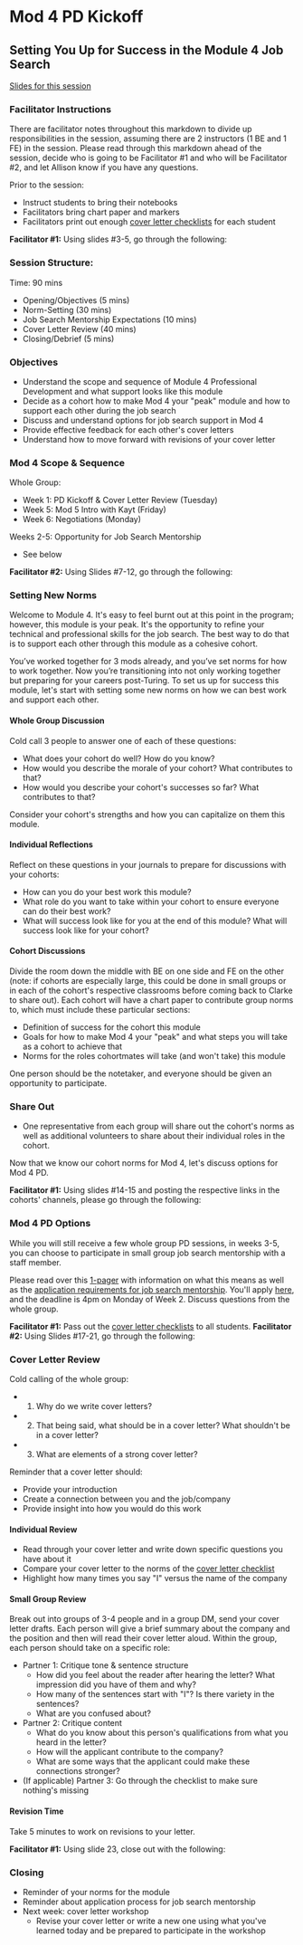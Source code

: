 # Mod 4 PD Kickoff

## Setting You Up for Success in the Module 4 Job Search

[Slides for this session](https://docs.google.com/presentation/d/1DNPivOJBUUnWlwD-n-2K9dysidWPyVFaqCvMmy87Irw/edit?usp=sharing)

### Facilitator Instructions
There are facilitator notes throughout this markdown to divide up responsibilities in the session, assuming there are 2 instructors (1 BE and 1 FE) in the session. Please read through this markdown ahead of the session, decide who is going to be Facilitator #1 and who will be Facilitator #2, and let Allison know if you have any questions. 

Prior to the session:

* Instruct students to bring their notebooks
* Facilitators bring chart paper and markers
* Facilitators print out enough [cover letter checklists](/module_four/cover_letter_checklist.md) for each student

**Facilitator #1:** Using slides #3-5, go through the following:

### Session Structure:
Time: 90 mins

* Opening/Objectives (5 mins)
* Norm-Setting (30 mins)
* Job Search Mentorship Expectations (10 mins)
* Cover Letter Review (40 mins)
* Closing/Debrief (5 mins)

### Objectives

* Understand the scope and sequence of Module 4 Professional Development and what support looks like this module
* Decide as a cohort how to make Mod 4 your "peak" module and how to support each other during the job search
* Discuss and understand options for job search support in Mod 4
* Provide effective feedback for each other's cover letters
* Understand how to move forward with revisions of your cover letter

### Mod 4 Scope & Sequence
Whole Group:
   * Week 1: PD Kickoff & Cover Letter Review (Tuesday)
   * Week 5: Mod 5 Intro with Kayt (Friday)
   * Week 6: Negotiations (Monday)

Weeks 2-5: Opportunity for Job Search Mentorship
   * See below

**Facilitator #2:** Using Slides #7-12, go through the following:

### Setting New Norms
Welcome to Module 4. It's easy to feel burnt out at this point in the program; however, this module is your peak. It's the opportunity to refine your technical and professional skills for the job search. The best way to do that is to support each other through this module as a cohesive cohort.

You’ve worked together for 3 mods already, and you’ve set norms for how to work together. Now you’re transitioning into not only working together but preparing for your careers post-Turing. To set us up for success this module, let's start with setting some new norms on how we can best work and support each other. 

#### Whole Group Discussion
Cold call 3 people to answer one of each of these questions:

* What does your cohort do well? How do you know? 
* How would you describe the morale of your cohort? What contributes to that?
* How would you describe your cohort's successes so far? What contributes to that?

Consider your cohort's strengths and how you can capitalize on them this module. 

#### Individual Reflections
Reflect on these questions in your journals to prepare for discussions with your cohorts:

* How can you do your best work this module?
* What role do you want to take within your cohort to ensure everyone can do their best work?
* What will success look like for you at the end of this module? What will success look like for your cohort?

#### Cohort Discussions
Divide the room down the middle with BE on one side and FE on the other (note: if cohorts are especially large, this could be done in small groups or in each of the cohort's respective classrooms before coming back to Clarke to share out). Each cohort will have a chart paper to contribute group norms to, which must include these particular sections: 

* Definition of success for the cohort this module
* Goals for how to make Mod 4 your "peak" and what steps you will take as a cohort to achieve that
* Norms for the roles cohortmates will take (and won't take) this module

One person should be the notetaker, and everyone should be given an opportunity to participate. 

### Share Out
* One representative from each group will share out the cohort's norms as well as additional volunteers to share about their individual roles in the cohort. 

Now that we know our cohort norms for Mod 4, let's discuss options for Mod 4 PD.

**Facilitator #1:** Using slides #14-15 and posting the respective links in the cohorts' channels, please go through the following:

### Mod 4 PD Options
While you will still receive a few whole group PD sessions, in weeks 3-5, you can choose to participate in small group job search mentorship with a staff member. 

Please read over this [1-pager](https://docs.google.com/document/d/1EsPZtNaDBTNvFUcoVwGVYPLGg7wQtNqJUKix0XS88Xs/edit?usp=sharing) with information on what this means as well as the [application requirements for job search mentorship](/module_four/job_search_mentorship_application.md). You'll apply [here](https://forms.gle/J4B9VmbKojNiLvjm8), and the deadline is 4pm on Monday of Week 2. Discuss questions from the whole group.

**Facilitator #1:** Pass out the [cover letter checklists](/module_four/cover_letter_checklist.md) to all students. **Facilitator #2:** Using Slides #17-21, go through the following:

### Cover Letter Review
Cold calling of the whole group:

* 1. Why do we write cover letters?
* 2. That being said, what should be in a cover letter? What shouldn't be in a cover letter?
* 3. What are elements of a strong cover letter?

Reminder that a cover letter should:

* Provide your introduction
* Create a connection between you and the job/company
* Provide insight into how you would do this work

#### Individual Review
* Read through your cover letter and write down specific questions you have about it
* Compare your cover letter to the norms of the [cover letter checklist](/module_four/cover_letter_checklist.md)
* Highlight how many times you say "I" versus the name of the company

#### Small Group Review
Break out into groups of 3-4 people and in a group DM, send your cover letter drafts. Each person will give a brief summary about the company and the position and then will read their cover letter aloud. Within the group, each person should take on a specific role:

* Partner 1: Critique tone & sentence structure
    * How did you feel about the reader after hearing the letter? What impression did you have of them and why?
    * How many of the sentences start with "I"? Is there variety in the sentences?
    * What are you confused about?
* Partner 2: Critique content
    * What do you know about this person's qualifications from what you heard in the letter?
    * How will the applicant contribute to the company?
    * What are some ways that the applicant could make these connections stronger?
* (If applicable) Partner 3: Go through the checklist to make sure nothing's missing

#### Revision Time
Take 5 minutes to work on revisions to your letter.

**Facilitator #1:** Using slide 23, close out with the following:

### Closing
* Reminder of your norms for the module
* Reminder about application process for job search mentorship
* Next week: cover letter workshop
  * Revise your cover letter or write a new one using what you've learned today and be prepared to participate in the workshop
